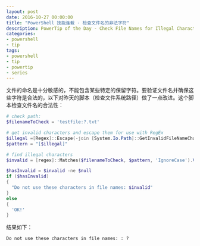 ```yaml
---
layout: post
date: 2016-10-27 00:00:00
title: "PowerShell 技能连载 - 检查文件名的非法字符"
description: PowerTip of the Day - Check File Names for Illegal Characters
categories:
- powershell
- tip
tags:
- powershell
- tip
- powertip
- series
---
```

文件的命名是十分敏感的，不能包含某些特定的保留字符。要验证文件名并确保这些字符是合法的，以下对昨天的脚本（检查文件系统路径）做了一点改进。这个脚本检查文件名的合法性：

```powershell
# check path:
$filenameToCheck = 'testfile:?.txt'

# get invalid characters and escape them for use with RegEx
$illegal =[Regex]::Escape(-join [System.Io.Path]::GetInvalidFileNameChars())
$pattern = "[$illegal]"

# find illegal characters
$invalid = [regex]::Matches($filenameToCheck, $pattern, 'IgnoreCase').Value | Sort-Object -Unique 

$hasInvalid = $invalid -ne $null
if ($hasInvalid)
{
  "Do not use these characters in file names: $invalid"
}
else
{
  'OK!'
}
```

结果如下：

    Do not use these characters in file names: : ?


<!--本文国际来源：[Check File Names for Illegal Characters](http://community.idera.com/powershell/powertips/b/tips/posts/check-file-names-for-illegal-characters-directory)-->
